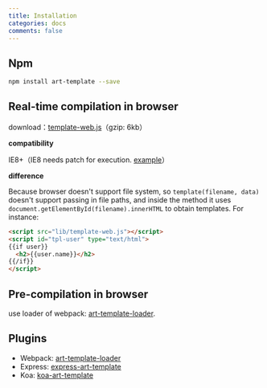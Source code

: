 ```yaml
---
title: Installation
categories: docs
comments: false
---
```


## Npm

```bash
npm install art-template --save
```

## Real-time compilation in browser

download：[template-web.js](https://unpkg.com/art-template/lib/template-web.js)（gzip: 6kb）

**compatibility**

IE8+（IE8 needs patch for execution. [example](https://github.com/aui/art-template/blob/master/example/web-ie-compatible/index.html)）

**difference**

Because browser doesn't support file system, so `template(filename, data)` doesn't support passing in file paths, and inside the method it uses `document.getElementById(filename).innerHTML` to obtain templates. For instance:

```html
<script src="lib/template-web.js"></script>
<script id="tpl-user" type="text/html">
{{if user}}
  <h2>{{user.name}}</h2>
{{/if}}
</script>
```

## Pre-compilation in browser

use loader of webpack: [art-template-loader](../webpack).

## Plugins

* Webpack: [art-template-loader](../webpack)
* Express: [express-art-template](../express)
* Koa: [koa-art-template](../koa)
